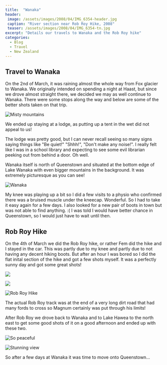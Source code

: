```yaml
---
title:  "Wanaka"
header:
 image: /assets/images/2008/04/IMG_6354-header.jpg
 caption: "River section near Rob Roy Hike, 2008"
 teaser: /assets/images/2008/04/IMG_6354-tn.jpg
excerpt: "Details our travels to Wanaka and the Rob Roy hike"
categories: 
  - Blog
  - Travel
  - New Zealand
---
```

## Travel to Wanaka

On the 2nd of March, it was raining almost the whole way from Fox glacier to Wanaka. We originally intended on spending a night at Haast, but since we drove almost straight there, we decided we may as well continue to Wanaka. There were some stops along the way and below are some of the better shots taken on that trip.

![Misty mountains](https://photos.smugmug.com/New-Zealand/Best-of-New-Zealand/i-5pQkJtf/0/b5698c64/XL/IMG_6268-XL.jpg)

We ended up staying at a lodge, as putting up a tent in the wet did not appeal to us!

The lodge was pretty good, but I can never recall seeing so many signs saying things like "Be quiet!" "Shhh!", "Don't make any noise!". I really felt like I was in a school library and expecting to see some evil librarian peeking out from behind a door. Oh well.

Wanaka itself is north of Queenstown and situated at the bottom edge of Lake Wanaka with even bigger mountains in the background. It was extremely picturesque as you can see!

![Wanaka](https://photos.smugmug.com/New-Zealand/Best-of-New-Zealand/i-5TmsBjM/0/6dee047a/XL/IMG_6289-XL.jpg) 

My knee was playing up a bit so I did a few visits to a physio who confirmed there was a bruised muscle under the kneecap. Wonderful. So I had to take it easy again for a few days.
I also looked for a new pair of boots in town but was not able to find anything. :( I was told I would have better chance in Queenstown, so I would just have to wait until then.

## Rob Roy Hike

On the 4th of March we did the Rob Roy hike, or rather Fem did the hike and I stayed in the car. This was partly due to my knee and partly due to not having any decent hiking boots. But after an hour I was bored so I did the flat inital section of the hike and got a few shots myself. It was a perfectly sunny day and got some great shots!

![](https://photos.smugmug.com/New-Zealand/Best-of-New-Zealand/i-9LJ7gBV/0/424c4dac/XL/IMG_6337-XL.jpg)

![](https://photos.smugmug.com/New-Zealand/Best-of-New-Zealand/i-8G46g9r/0/cc6f4e5a/XL/IMG_6344-XL.jpg)

![Rob Roy Hike](https://photos.smugmug.com/New-Zealand/Best-of-New-Zealand/i-zQGfLzf/0/9c248130/XL/IMG_6361-XL.jpg)

The actual Rob Roy track was at the end of a very long dirt road that had many fords to cross so Magnum certainly was put through his limits!

After Rob Roy we drove back to Wanaka and to Lake Hawea to the north east to get some good shots of it on a good afternoon and ended up with these two.

![So peaceful](https://photos.smugmug.com/New-Zealand/Best-of-New-Zealand/i-7dFRDbH/0/6f861191/XL/IMG_6417-XL.jpg)

![Stunning view](https://photos.smugmug.com/New-Zealand/Best-of-New-Zealand/i-rvn3Nxj/0/8d91ca27/XL/IMG_6423-XL.jpg)

So after a few days at Wanaka it was time to move onto Queenstown...
